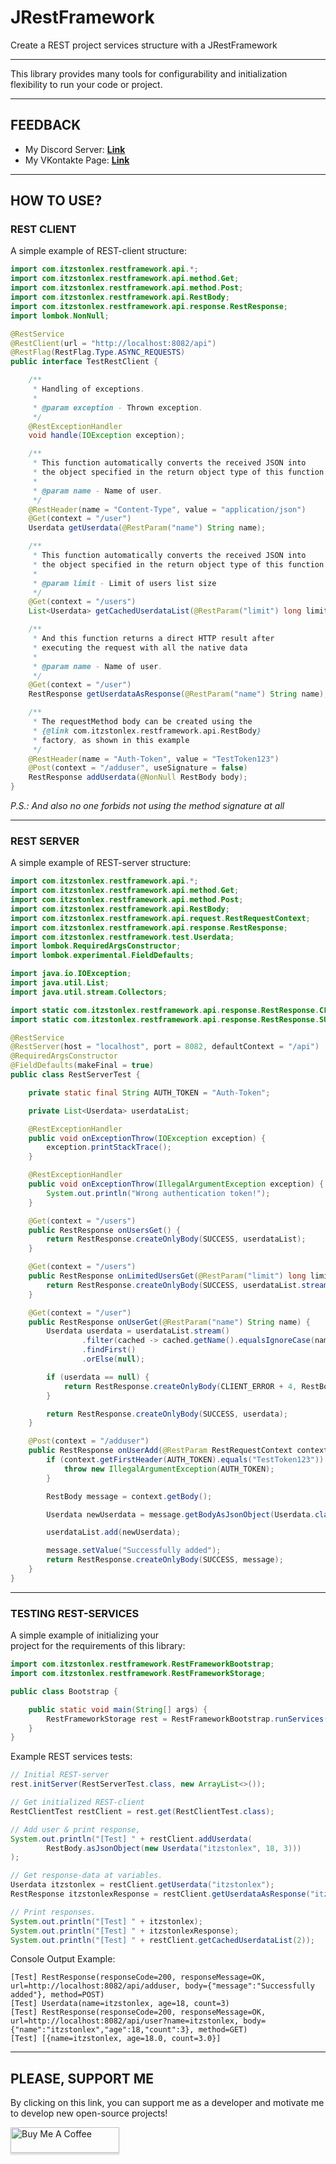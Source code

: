 # JRestFramework
Create a REST project services structure with a JRestFramework

---

This library provides many tools for configurability 
and initialization flexibility to run your code or project.

---

## FEEDBACK

- My Discord Server: **[Link](https://discord.gg/GmT9pUy8af)**
- My VKontakte Page: **[Link](https://vk.com/itzstonlex)**

---

## HOW TO USE?

### REST CLIENT

A simple example of REST-client structure:

```java
import com.itzstonlex.restframework.api.*;
import com.itzstonlex.restframework.api.method.Get;
import com.itzstonlex.restframework.api.method.Post;
import com.itzstonlex.restframework.api.RestBody;
import com.itzstonlex.restframework.api.response.RestResponse;
import lombok.NonNull;

@RestService
@RestClient(url = "http://localhost:8082/api")
@RestFlag(RestFlag.Type.ASYNC_REQUESTS)
public interface TestRestClient {

    /**
     * Handling of exceptions.
     *
     * @param exception - Thrown exception.
     */
    @RestExceptionHandler
    void handle(IOException exception);

    /**
     * This function automatically converts the received JSON into
     * the object specified in the return object type of this function (Userdata)
     *
     * @param name - Name of user.
     */
    @RestHeader(name = "Content-Type", value = "application/json")
    @Get(context = "/user")
    Userdata getUserdata(@RestParam("name") String name);

    /**
     * This function automatically converts the received JSON into
     * the object specified in the return object type of this function (List)
     *
     * @param limit - Limit of users list size
     */
    @Get(context = "/users")
    List<Userdata> getCachedUserdataList(@RestParam("limit") long limit);

    /**
     * And this function returns a direct HTTP result after
     * executing the request with all the native data
     *
     * @param name - Name of user.
     */
    @Get(context = "/user")
    RestResponse getUserdataAsResponse(@RestParam("name") String name);

    /**
     * The requestMethod body can be created using the
     * {@link com.itzstonlex.restframework.api.RestBody}
     * factory, as shown in this example
     */
    @RestHeader(name = "Auth-Token", value = "TestToken123")
    @Post(context = "/adduser", useSignature = false)
    RestResponse addUserdata(@NonNull RestBody body);
}
```

_P.S.: And also no one forbids not using the method signature at all_

---

### REST SERVER

A simple example of REST-server structure:

```java
import com.itzstonlex.restframework.api.*;
import com.itzstonlex.restframework.api.method.Get;
import com.itzstonlex.restframework.api.method.Post;
import com.itzstonlex.restframework.api.RestBody;
import com.itzstonlex.restframework.api.request.RestRequestContext;
import com.itzstonlex.restframework.api.response.RestResponse;
import com.itzstonlex.restframework.test.Userdata;
import lombok.RequiredArgsConstructor;
import lombok.experimental.FieldDefaults;

import java.io.IOException;
import java.util.List;
import java.util.stream.Collectors;

import static com.itzstonlex.restframework.api.response.RestResponse.CLIENT_ERROR;
import static com.itzstonlex.restframework.api.response.RestResponse.SUCCESS;

@RestService
@RestServer(host = "localhost", port = 8082, defaultContext = "/api")
@RequiredArgsConstructor
@FieldDefaults(makeFinal = true)
public class RestServerTest {

    private static final String AUTH_TOKEN = "Auth-Token";

    private List<Userdata> userdataList;

    @RestExceptionHandler
    public void onExceptionThrow(IOException exception) {
        exception.printStackTrace();
    }

    @RestExceptionHandler
    public void onExceptionThrow(IllegalArgumentException exception) {
        System.out.println("Wrong authentication token!");
    }

    @Get(context = "/users")
    public RestResponse onUsersGet() {
        return RestResponse.createOnlyBody(SUCCESS, userdataList);
    }

    @Get(context = "/users")
    public RestResponse onLimitedUsersGet(@RestParam("limit") long limit) {
        return RestResponse.createOnlyBody(SUCCESS, userdataList.stream().limit(limit).collect(Collectors.toList()));
    }

    @Get(context = "/user")
    public RestResponse onUserGet(@RestParam("name") String name) {
        Userdata userdata = userdataList.stream()
                .filter(cached -> cached.getName().equalsIgnoreCase(name))
                .findFirst()
                .orElse(null);

        if (userdata == null) {
            return RestResponse.createOnlyBody(CLIENT_ERROR + 4, RestBody.asText("Userdata is not found"));
        }

        return RestResponse.createOnlyBody(SUCCESS, userdata);
    }

    @Post(context = "/adduser")
    public RestResponse onUserAdd(@RestParam RestRequestContext context) {
        if (context.getFirstHeader(AUTH_TOKEN).equals("TestToken123")) {
            throw new IllegalArgumentException(AUTH_TOKEN);
        }

        RestBody message = context.getBody();

        Userdata newUserdata = message.getBodyAsJsonObject(Userdata.class);

        userdataList.add(newUserdata);

        message.setValue("Successfully added");
        return RestResponse.createOnlyBody(SUCCESS, message);
    }
}
```

---

### TESTING REST-SERVICES

A simple example of initializing your<br>
project for the requirements of this library:

```java
import com.itzstonlex.restframework.RestFrameworkBootstrap;
import com.itzstonlex.restframework.RestFrameworkStorage;

public class Bootstrap {

    public static void main(String[] args) {
        RestFrameworkStorage rest = RestFrameworkBootstrap.runServices(Bootstrap.class);
    }
}
```

Example REST services tests:
```java
// Initial REST-server
rest.initServer(RestServerTest.class, new ArrayList<>());

// Get initialized REST-client
RestClientTest restClient = rest.get(RestClientTest.class);

// Add user & print response,
System.out.println("[Test] " + restClient.addUserdata(
        RestBody.asJsonObject(new Userdata("itzstonlex", 18, 3)))
);

// Get response-data at variables.
Userdata itzstonlex = restClient.getUserdata("itzstonlex");
RestResponse itzstonlexResponse = restClient.getUserdataAsResponse("itzstonlex");

// Print responses.
System.out.println("[Test] " + itzstonlex);
System.out.println("[Test] " + itzstonlexResponse);
System.out.println("[Test] " + restClient.getCachedUserdataList(2));
```
Console Output Example:
```shell
[Test] RestResponse(responseCode=200, responseMessage=OK, url=http://localhost:8082/api/adduser, body={"message":"Successfully added"}, method=POST)
[Test] Userdata(name=itzstonlex, age=18, count=3)
[Test] RestResponse(responseCode=200, responseMessage=OK, url=http://localhost:8082/api/user?name=itzstonlex, body={"name":"itzstonlex","age":18,"count":3}, method=GET)
[Test] [{name=itzstonlex, age=18.0, count=3.0}]
```
---

## PLEASE, SUPPORT ME


By clicking on this link, you can support me as a 
developer and motivate me to develop new open-source projects!

<a href="https://www.buymeacoffee.com/itzstonlex" target="_blank"><img src="https://www.buymeacoffee.com/assets/img/custom_images/orange_img.png" alt="Buy Me A Coffee" style="height: 41px !important;width: 174px !important;box-shadow: 0px 3px 2px 0px rgba(190, 190, 190, 0.5) !important;-webkit-box-shadow: 0px 3px 2px 0px rgba(190, 190, 190, 0.5) !important;" ></a>

